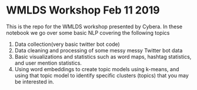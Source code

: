 # WMLDS Workshop Feb 11 2019

This is the repo for the WMLDS workshop presented by Cybera. In these notebook we go over some basic NLP covering the following topics

1. Data collection(very basic twitter bot code)
2. Data cleaning and processing  of some messy messy Twitter bot data
3. Basic visualizations and statistics such as word maps, hashtag statistics, and user mention statistics.
4. Using word embeddings to create topic models using k-means, and using that topic model to identify specific clusters (topics) that you may be interested in.    
